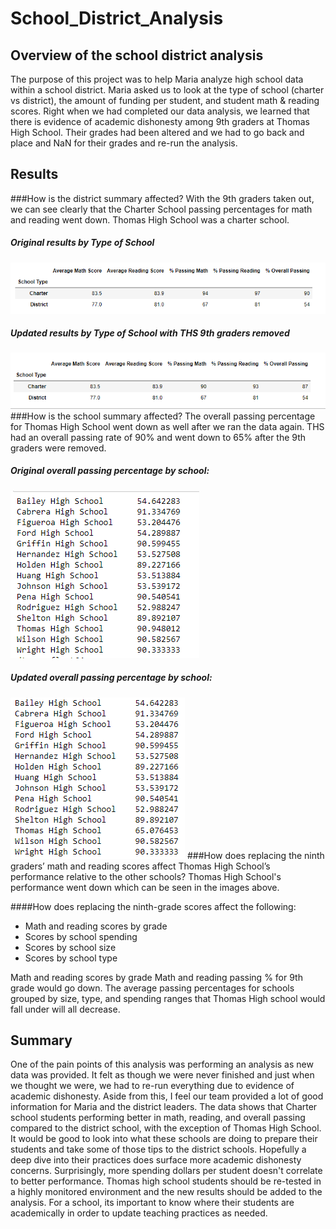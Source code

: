 # School_District_Analysis

## Overview of the school district analysis
The purpose of this project was to help Maria analyze high school data within a school district. Maria asked us to look at the type of school (charter vs district), the amount of funding per student, and student math & reading scores.
Right when we had completed our data analysis, we learned that there is evidence of academic dishonesty among 9th graders at Thomas High School. Their grades had been altered and we had to go back and place and NaN for their grades and re-run the analysis.
 
## Results
###How is the district summary affected?
With the 9th graders taken out, we can see clearly that the Charter School passing percentages for math and reading went down. Thomas High School was a charter school.
##### Original results by Type of School
![Type-Original](https://github.com/mmanackal/School_District_Analysis/blob/main/Resources/By_Type_Original.PNG)
##### Updated results by Type of School with THS 9th graders removed
![Type-Updated](https://github.com/mmanackal/School_District_Analysis/blob/main/Resources/By_Type_New.PNG)
###How is the school summary affected?
The overall passing percentage for Thomas High School went down as well after we ran the data again. THS had an overall passing rate of 90% and went down to 65% after the 9th graders were removed.
##### Original overall passing percentage by school:
![Overall-Original](https://github.com/mmanackal/School_District_Analysis/blob/main/Resources/Original_Overall_Pass.PNG)
##### Updated overall passing percentage by school:
![Overall-Updated](https://github.com/mmanackal/School_District_Analysis/blob/main/Resources/New_Overall_Pass.PNG)
###How does replacing the ninth graders’ math and reading scores affect Thomas High School’s performance relative to the other schools?
Thomas High School's performance went down which can be seen in the images above.

####How does replacing the ninth-grade scores affect the following:
- Math and reading scores by grade
- Scores by school spending
- Scores by school size
- Scores by school type

Math and reading scores by grade
Math and reading passing % for 9th grade would go down. The average passing percentages for schools grouped by size, type, and spending ranges that Thomas High school would fall under will all decrease. 

## Summary
One of the pain points of this analysis was performing an analysis as new data was provided. It felt as though we were never finished and just when we thought we were, we had to re-run everything due to evidence of academic dishonesty.
Aside from this, I feel our team provided a lot of good information for Maria and the district leaders. The data shows that Charter school students performing better in math, reading, and overall passing compared to the district school, with the exception of Thomas High School.
It would be good to look into what these schools are doing to prepare their students and take some of those tips to the district schools. Hopefully a deep dive into their practices does surface more academic dishonesty concerns. Surprisingly, more spending dollars per student
doesn't correlate to better performance. Thomas high school students should be re-tested in a highly monitored environment and the new results should be added to the analysis. For a school, its important to know where their students are academically in order to update teaching
practices as needed. 
